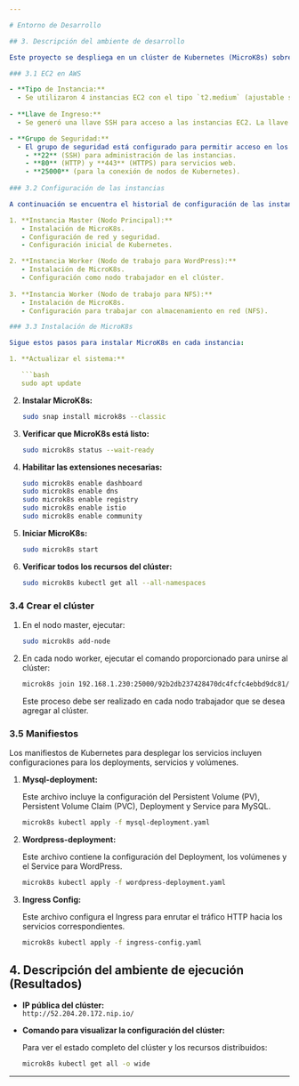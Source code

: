 ```yaml
---

# Entorno de Desarrollo

## 3. Descripción del ambiente de desarrollo

Este proyecto se despliega en un clúster de Kubernetes (MicroK8s) sobre instancias EC2 en AWS, con la siguiente configuración:

### 3.1 EC2 en AWS

- **Tipo de Instancia:**
  - Se utilizaron 4 instancias EC2 con el tipo `t2.medium` (ajustable según los recursos disponibles y necesidades).
  
- **Llave de Ingreso:**
  - Se generó una llave SSH para acceso a las instancias EC2. La llave debe ser configurada en el archivo de configuración de AWS para poder acceder remotamente a las instancias.

- **Grupo de Seguridad:**
  - El grupo de seguridad está configurado para permitir acceso en los siguientes puertos:
    - **22** (SSH) para administración de las instancias.
    - **80** (HTTP) y **443** (HTTPS) para servicios web.
    - **25000** (para la conexión de nodos de Kubernetes).
  
### 3.2 Configuración de las instancias

A continuación se encuentra el historial de configuración de las instancias:

1. **Instancia Master (Nodo Principal):**
   - Instalación de MicroK8s.
   - Configuración de red y seguridad.
   - Configuración inicial de Kubernetes.

2. **Instancia Worker (Nodo de trabajo para WordPress):**
   - Instalación de MicroK8s.
   - Configuración como nodo trabajador en el clúster.
   
3. **Instancia Worker (Nodo de trabajo para NFS):**
   - Instalación de MicroK8s.
   - Configuración para trabajar con almacenamiento en red (NFS).

### 3.3 Instalación de MicroK8s

Sigue estos pasos para instalar MicroK8s en cada instancia:

1. **Actualizar el sistema:**

   ```bash
   sudo apt update
   ```

2. **Instalar MicroK8s:**

   ```bash
   sudo snap install microk8s --classic
   ```

3. **Verificar que MicroK8s está listo:**

   ```bash
   sudo microk8s status --wait-ready
   ```

4. **Habilitar las extensiones necesarias:**

   ```bash
   sudo microk8s enable dashboard
   sudo microk8s enable dns
   sudo microk8s enable registry
   sudo microk8s enable istio
   sudo microk8s enable community
   ```

5. **Iniciar MicroK8s:**

   ```bash
   sudo microk8s start
   ```

6. **Verificar todos los recursos del clúster:**

   ```bash
   sudo microk8s kubectl get all --all-namespaces
   ```

### 3.4 Crear el clúster

1. En el nodo master, ejecutar:

   ```bash
   sudo microk8s add-node
   ```

2. En cada nodo worker, ejecutar el comando proporcionado para unirse al clúster:

   ```bash
   microk8s join 192.168.1.230:25000/92b2db237428470dc4fcfc4ebbd9dc81/2c0cb3284b05 --worker
   ```

   Este proceso debe ser realizado en cada nodo trabajador que se desea agregar al clúster.

### 3.5 Manifiestos

Los manifiestos de Kubernetes para desplegar los servicios incluyen configuraciones para los deployments, servicios y volúmenes.

1. **Mysql-deployment:**

   Este archivo incluye la configuración del Persistent Volume (PV), Persistent Volume Claim (PVC), Deployment y Service para MySQL.

   ```bash
   microk8s kubectl apply -f mysql-deployment.yaml
   ```

2. **Wordpress-deployment:**

   Este archivo contiene la configuración del Deployment, los volúmenes y el Service para WordPress.

   ```bash
   microk8s kubectl apply -f wordpress-deployment.yaml
   ```

3. **Ingress Config:**

   Este archivo configura el Ingress para enrutar el tráfico HTTP hacia los servicios correspondientes.

   ```bash
   microk8s kubectl apply -f ingress-config.yaml
   ```

## 4. Descripción del ambiente de ejecución (Resultados)

- **IP pública del clúster:**  
  `http://52.204.20.172.nip.io/`

- **Comando para visualizar la configuración del clúster:**

   Para ver el estado completo del clúster y los recursos distribuidos:

   ```bash
   microk8s kubectl get all -o wide
   ```

---
```

